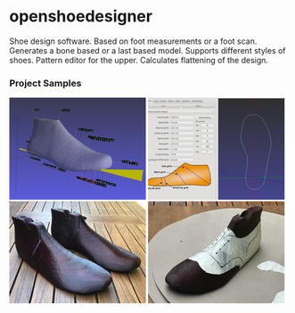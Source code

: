 # openshoedesigner
Shoe design software. Based on foot measurements or a foot scan. Generates a bone based or a last based model. Supports different styles of shoes. Pattern editor for the upper. Calculates flattening of the design.

### Project Samples
![Automatic analysis of a last imported from an .stl](https://github.com/Vesuvan/openshoedesigner/blob/main/doc/images/1.jpg) ![Insole generated from measurements](https://github.com/Vesuvan/openshoedesigner/blob/main/doc/images/2.jpg) ![Generated and 3D-printed lasts (the last hinge was added after the export of the last)](https://github.com/Vesuvan/openshoedesigner/blob/main/doc/images/3.jpg) ![Manual design of the upper (not yet implemented in the software)](https://github.com/Vesuvan/openshoedesigner/blob/main/doc/images/4.jpg)

